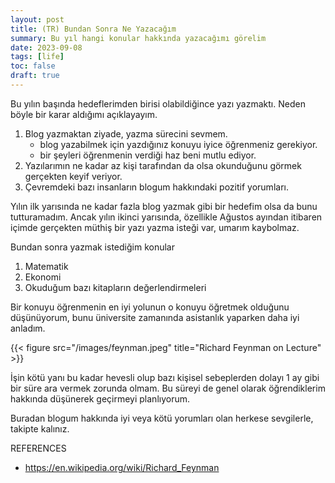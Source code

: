 ```yaml
---
layout: post
title: (TR) Bundan Sonra Ne Yazacağım
summary: Bu yıl hangi konular hakkında yazacağımı görelim 
date: 2023-09-08
tags: [life]
toc: false
draft: true 
---
```


Bu yılın başında hedeflerimden birisi olabildiğince yazı yazmaktı. Neden böyle bir karar aldığımı açıklayayım.

1. Blog yazmaktan ziyade, yazma sürecini sevmem.
    - blog yazabilmek için yazdığınız konuyu iyice öğrenmeniz gerekiyor.
    - bir şeyleri öğrenmenin verdiği haz beni mutlu ediyor.
2. Yazılarımın ne kadar az kişi tarafından da olsa okunduğunu görmek gerçekten keyif veriyor.
3. Çevremdeki bazı insanların blogum hakkındaki pozitif yorumları.

Yılın ilk yarısında ne kadar fazla blog yazmak gibi bir hedefim olsa da bunu tutturamadım. Ancak yılın ikinci yarısında, özellikle Ağustos 
ayından itibaren içimde gerçekten müthiş bir yazı yazma isteği var, umarım kaybolmaz.

Bundan sonra yazmak istediğim konular

1. Matematik
2. Ekonomi
3. Okuduğum bazı kitapların değerlendirmeleri


Bir konuyu öğrenmenin en iyi yolunun o konuyu öğretmek olduğunu düşünüyorum, bunu üniversite zamanında asistanlık yaparken daha iyi anladım.

{{< figure src="/images/feynman.jpeg" title="Richard Feynman on Lecture" >}}

İşin kötü yanı bu kadar hevesli olup bazı kişisel sebeplerden dolayı 1 ay gibi bir süre ara vermek zorunda olmam. Bu süreyi de genel olarak öğrendiklerim hakkında düşünerek geçirmeyi planlıyorum.

Buradan blogum hakkında iyi veya kötü yorumları olan herkese sevgilerle, takipte kalınız.

REFERENCES

- https://en.wikipedia.org/wiki/Richard_Feynman